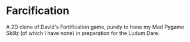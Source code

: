 # Farcification

A 2D clone of David's Fortification game, purely to hone my Mad Pygame
Skillz (of which I have none) in preparation for the Ludum Dare.
